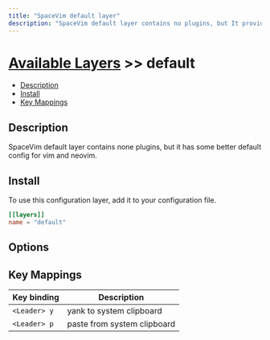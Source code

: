 ```yaml
---
title: "SpaceVim default layer"
description: "SpaceVim default layer contains no plugins, but It provides some better default config for SpaceVim."
---
```


# [Available Layers](../) >> default

<!-- vim-markdown-toc GFM -->

- [Description](#description)
- [Install](#install)
- [Key Mappings](#key-mappings)

<!-- vim-markdown-toc -->

## Description

SpaceVim default layer contains none plugins, but it has some better default config for vim and neovim.

## Install

To use this configuration layer, add it to your configuration file.

```toml
[[layers]]
name = "default"
```

## Options

## Key Mappings

| Key binding  | Description                 |
| ------------ | --------------------------- |
| `<Leader> y` | yank to system clipboard    |
| `<Leader> p` | paste from system clipboard |
